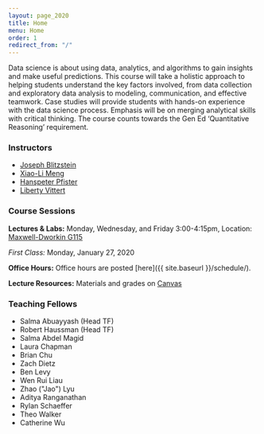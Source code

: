 ```yaml
---
layout: page_2020
title: Home
menu: Home
order: 1
redirect_from: "/"
---
```


Data science is about using data, analytics, and algorithms to gain insights and make useful predictions. This course will take a holistic approach to helping students understand the key factors involved, from data collection and exploratory data analysis to modeling, communication, and effective teamwork. Case studies will provide students with hands-on experience with the data science process. Emphasis will be on merging analytical skills with critical thinking. The course counts towards the Gen Ed ‘Quantitative Reasoning’ requirement.


### Instructors

- [Joseph Blitzstein](https://statistics.fas.harvard.edu/people/joseph-k-blitzstein)
- [Xiao-Li Meng](https://statistics.fas.harvard.edu/people/xiao-li-meng)
- [Hanspeter Pfister](http://vcg.seas.harvard.edu/people/hanspeter-pfister)
- [Liberty Vittert](https://olin.wustl.edu/EN-US/Faculty-Research/Faculty/Pages/FacultyDetail.aspx?username=liberty.vittert)

### Course Sessions

**Lectures & Labs:**
Monday, Wednesday, and Friday 3:00-4:15pm, Location: [Maxwell-Dworkin G115](https://www.google.com/maps/place/Maxwell-Dworkin,+33+Oxford+St,+Cambridge,+MA+02138/@42.3787959,-71.119543,17z/data=!3m1!4b1!4m5!3m4!1s0x89e37741136f99f3:0xdee244d8cde0c0dc!8m2!3d42.3787959!4d-71.1173543?hl=en)

*First Class:*
Monday, January 27, 2020

**Office Hours:**
Office hours are posted [here]({{ site.baseurl }}/schedule/).

**Lecture Resources:**
Materials and grades on [Canvas](https://canvas.harvard.edu/courses/67793)

### Teaching Fellows
- Salma Abuayyash (Head TF)
- Robert Haussman (Head TF)
- Salma Abdel Magid
- Laura Chapman
- Brian Chu
- Zach Dietz
- Ben Levy
- Wen Rui Liau
- Zhao ("Jao") Lyu
- Aditya Ranganathan
- Rylan Schaeffer
- Theo Walker
- Catherine Wu

